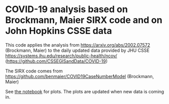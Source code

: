 COVID-19 analysis based on Brockmann, Maier SIRX code and on John Hopkins CSSE data
================================================

This code applies the analysis from https://arxiv.org/abs/2002.07572 (Brockmann, Maier) to the daily updated data provided by JHU CSSE https://systems.jhu.edu/research/public-health/ncov/ (https://github.com/CSSEGISandData/COVID-19)

The SIRX code comes from https://github.com/benmaier/COVID19CaseNumberModel (Brockmann, Maier)

See [the notebook](https://github.com/michibo/COVID-19-JHU-CSSE-data-SIRX-evaluation/blob/master/COVID-19%20SIRX%20evaluation.ipynb) for plots. The plots are updated when new data is coming in.
